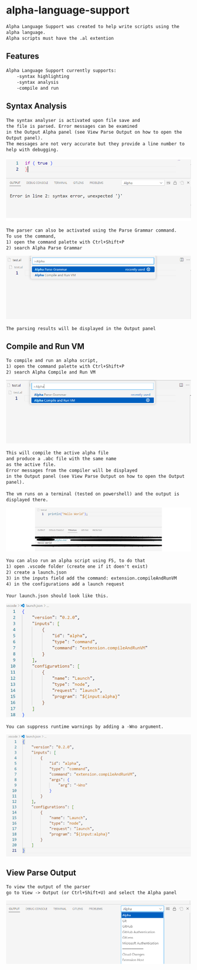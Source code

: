 # alpha-language-support
    Alpha Language Support was created to help write scripts using the alpha language.
    Alpha scripts must have the .al extention

## Features
    Alpha Language Support currently supports:
        -syntax highlighting
        -syntax analysis
        -compile and run

## Syntax Analysis

    The syntax analyser is activated upon file save and
    the file is parsed. Error messages can be examined
    in the Output Alpha panel (see View Parse Output on how to open the Output panel).
    The messages are not very accurate but they provide a line number to help with debugging.
![Syntax Error Example](images/syntax-error.png)
    
    The parser can also be activated using the Parse Grammar command.
    To use the command, 
    1) open the command palette with Ctrl+Shift+P
    2) search Alpha Parse Grammar
![Compile Example](images/palette2.png)

    The parsing results will be displayed in the Output panel

## Compile and Run VM

    To compile and run an alpha script, 
    1) open the command palette with Ctrl+Shift+P
    2) search Alpha Compile and Run VM
![Compile Example](images/palette.png)

    This will compile the active alpha file
    and produce a .abc file with the same name
    as the active file. 
    Error messages from the compiler will be displayed
    in the Output panel (see View Parse Output on how to open the Output panel).

    The vm runs on a terminal (tested on powershell) and the output is displayed there.
![Compile Example](images/output.png)

    You can also run an alpha script using F5, to do that
    1) open .vscode folder (create one if it doen't exist)
    2) create a launch.json
    3) in the inputs field add the command: extension.compileAndRunVM
    4) in the configurations add a launch request

    Your launch.json should look like this.
![Compile Example](images/launchjson.png)

    You can suppress runtime warnings by adding a -Wno argument.
![Compile Example](images/launchjson2.png)


## View Parse Output

    To view the output of the parser
    go to View -> Output (or Ctrl+Shift+U) and select the Alpha panel
![Compile Example](images/panel.png)

